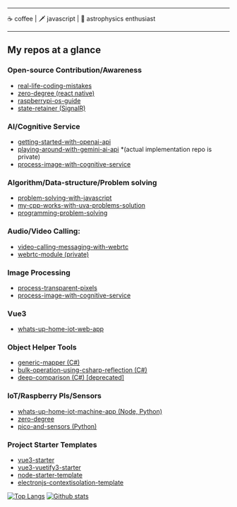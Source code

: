 <!--
**TareqNewazShahriar/TareqNewazShahriar** is a ✨ _special_ ✨ repository because its `README.md` (this file) appears on your GitHub profile.
-->
------

☕ coffee | 🗡️ javascript | 💫 astrophysics enthusiast

-------

## My repos at a glance

### Open-source Contribution/Awareness
  * [real-life-coding-mistakes](https://github.com/TareqNewazShahriar/real-life-coding-mistakes)
  * [zero-degree (react native)](https://github.com/TareqNewazShahriar/zero-degree)
  * [raspberrypi-os-guide](https://github.com/TareqNewazShahriar/raspberrypi-os-guide)
  * [state-retainer (SignalR)](https://github.com/TareqNewazShahriar/state-retainer)

### AI/Cognitive Service
  * [getting-started-with-openai-api](https://github.com/TareqNewazShahriar/getting-started-with-openai)
  * [playing-around-with-gemini-ai-api](https://github.com/TareqNewazShahriar/playing-around-with-gemini-ai-api) *(actual implementation repo is private)
  * [process-image-with-cognitive-service](https://github.com/TareqNewazShahriar/process-image-with-cognitive-service)

### Algorithm/Data-structure/Problem solving
  * [problem-solving-with-javascript](https://github.com/TareqNewazShahriar/problem-solving-with-javascript)
  * [my-cpp-works-with-uva-problems-solution](https://github.com/TareqNewazShahriar/my-cpp-works-with-uva-problems-solution)
  * [programming-problem-solving](https://github.com/TareqNewazShahriar/programming-problem-solving)

### Audio/Video Calling:
  * [video-calling-messaging-with-webrtc](https://github.com/TareqNewazShahriar/video-calling-messaging-with-webrtc)
  * [webrtc-module (private)](https://github.com/TareqNewazShahriar/webrtc-module)

### Image Processing
  * [process-transparent-pixels](https://github.com/TareqNewazShahriar/process-transparent-pixels)
  * [process-image-with-cognitive-service](https://github.com/TareqNewazShahriar/process-image-with-cognitive-service)

### Vue3
  * [whats-up-home-iot-web-app](https://github.com/TareqNewazShahriar/whats-up-home-iot-web-app)

### Object Helper Tools
  * [generic-mapper (C#)](https://github.com/TareqNewazShahriar/generic-mapper)
  * [bulk-operation-using-csharp-reflection (C#)](https://github.com/TareqNewazShahriar/bulk-operation-using-csharp-reflection)
  * [deep-comparison (C#) [deprecated]](https://github.com/TareqNewazShahriar/deep-comparison)

### IoT/Raspberry PIs/Sensors
  * [whats-up-home-iot-machine-app (Node, Python)](https://github.com/TareqNewazShahriar/whats-up-home-iot-machine-app)
  * [zero-degree](https://github.com/TareqNewazShahriar/zero-degree) 
  * [pico-and-sensors (Python)](https://github.com/TareqNewazShahriar/pico-and-sensors)

### Project Starter Templates
  * [vue3-starter](https://github.com/TareqNewazShahriar/vue3-starter)
  * [vue3-vuetify3-starter](https://github.com/TareqNewazShahriar/vue3-vuetify3-starter)
  * [node-starter-template](https://github.com/TareqNewazShahriar/node-starter-template)
  * [electronjs-contextisolation-template](https://github.com/TareqNewazShahriar/electronjs-contextisolation-template)

[![Top Langs](https://github-readme-stats.vercel.app/api/top-langs/?username=TareqNewazShahriar&layout=compact)](https://github.com/anuraghazra/github-readme-stats)
[![Github stats](https://github-readme-stats.vercel.app/api?username=TareqNewazShahriar)](https://github.com/anuraghazra/github-readme-stats)
<!-- ![visitors](https://visitor-badge.laobi.icu/badge?page_id=TareqNewazShahriar) -->
